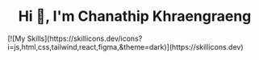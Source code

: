 <h1 align="center">Hi 👋, I'm Chanathip Khraengraeng</h1>
[![My Skills](https://skillicons.dev/icons?i=js,html,css,tailwind,react,figma,&theme=dark)](https://skillicons.dev)
